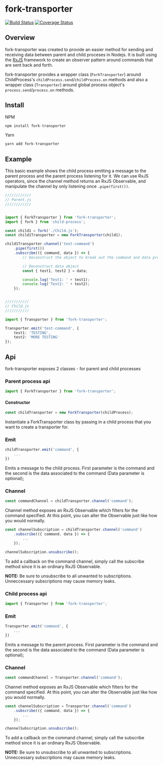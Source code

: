 # fork-transporter
[![Build Status](https://travis-ci.com/alex-ald/fork-transporter.svg?branch=master)](https://travis-ci.com/alex-ald/fork-transporter)
[![Coverage Status](https://coveralls.io/repos/github/alex-ald/fork-transporter/badge.svg)](https://coveralls.io/github/alex-ald/fork-transporter)

## Overview

fork-transporter was created to provide an easier method for sending and receiving data between parent and child proceses in Nodejs. It is built using the [RxJS](https://github.com/ReactiveX/rxjs) framework to create an observer pattern around commands that are sent back and forth.

fork-transporter provides a wrapper class (`ForkTransporter`) around ChildProcess's `childProcess.send`/`childProcess.on` methods and also a wrapper class (`Transporter`) around global process object's `process.send`/`process.on` methods. 

## Install

NPM

```javascript
npm install fork-transporter
```

Yarn

```javascript
yarn add fork-transporter
```

## Example

This basic example shows the child process emitting a message to the parent process and the parent process listening for it. We can use RxJS operators, since the channel method returns an RxJS Observable, and manipulate the channel by only listening once `.pipe(first())`.

```typescript
////////////
// Parent.js
////////////


import { ForkTransporter } from 'fork-transporter';
import { fork } from 'child-process';

const child1 = fork('./Child.js');
const child1Transporter = new ForkTransporter(child1);

child1Transporter.channel('test-command')
    .pipe(first())
    .subscribe(({ command, data }) => {
        // Deconstruct the object to break out the command and data properties

        // Deconstruct data object 
        const { test1, test2 } = data;

        console.log('Test1: ' + test1);
        console.log('Test2: ' + test2);
    });


///////////
// Child.js
///////////

import { Transporter } from 'fork-transporter';

Transporter.emit('test-command', {
    test1: 'TESTING',
    test2: 'MORE TESTING'
});
```

## Api

fork-transporter exposes 2 classes - for parent and child processes

### Parent process api

```typescript
import { ForkTransporter } from 'fork-transporter';
```

#### Constructor

```typescript
const childTransporter = new ForkTransporter(childProcess);
```

Instantiate a ForkTransporter class by passing in a child process that you want to create a transporter for.

### Emit

```typescript
childTransporter.emit('command', {
    ...
})
```

Emits a message to the child process. First parameter is the command and the second is the data associated to the command (Data parameter is optional);

### Channel

```typescript
const commandChannel = childTransporter.channel('command');
```

Channel method exposes an RxJS Observable which filters for the command specified. At this point, you can alter the Observable just like how you would normally.

```typescript
const channelSubscription = childTransporter.channel('command')
    .subscribe(({ command, data }) => {
        ...
    });

channelSubscription.unsubscribe();
```

To add a callback on the command channel, simply call the subscribe method since it is an ordinary RxJS Observable. 

**NOTE:** Be sure to unsubscribe to all unwanted to subscriptions. Unneccessary subscriptions may cause memory leaks.

### Child process api

```typescript
import { Transporter } from 'fork-transporter';
```

### Emit

```typescript
Transporter.emit('command', {
    ...
})
```

Emits a message to the parent process. First parameter is the command and the second is the data associated to the command (Data parameter is optional);

### Channel

```typescript
const commandChannel = Transporter.channel('command');
```

Channel method exposes an RxJS Observable which filters for the command specified. At this point, you can alter the Observable just like how you would normally.

```typescript
const channelSubscription = Transporter.channel('command')
    .subscribe(({ command, data }) => {
        ...
    });

channelSubscription.unsubscribe();
```

To add a callback on the command channel, simply call the subscribe method since it is an ordinary RxJS Observable. 

**NOTE:** Be sure to unsubscribe to all unwanted to subscriptions. Unneccessary subscriptions may cause memory leaks.